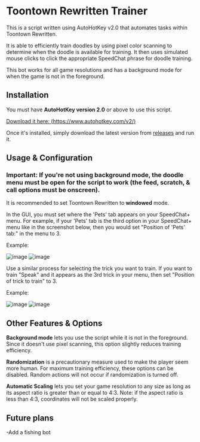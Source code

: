 # Toontown Rewritten Trainer

This is a script written using AutoHotKey v2.0 that automates tasks within Toontown Rewritten.

It is able to efficiently train doodles by using pixel color scanning to determine when the doodle is available for training. 
It then uses simulated mouse clicks to click the appropriate SpeedChat phrase for doodle training. 

This bot works for all game resolutions and has a background mode for when the game is not in the foreground. 

## Installation
You must have **AutoHotKey version 2.0** or above to use this script. 

[Download it here: (https://www.autohotkey.com/v2/)](https://www.autohotkey.com/v2/) 

Once it's installed, simply download the latest version from [releases](https://github.com/jacobjude/Toontown-Rewritten-Bot/releases) and run it.

## Usage & Configuration
### Important: If you're not using background mode, the doodle menu **must** be open for the script to work (the feed, scratch, & call options must be onscreen). 

It is recommended to set Toontown Rewritten to **windowed** mode.

In the GUI, you must set where the 'Pets' tab appears on your SpeedChat+ menu. For example, if your 'Pets' tab is the third option in your SpeedChat+ menu like in the screenshot below, then you would set "Position of 'Pets' tab:" in the menu to 3.

Example: 

![image](https://user-images.githubusercontent.com/118640159/202913460-3122915c-0d30-49fa-9fc7-b891be513c33.png)
![image](https://user-images.githubusercontent.com/118640159/202913189-8d6a572b-1ce5-43e6-9cfd-ee1c20911537.png)

Use a similar process for selecting the trick you want to train. If you want to train "Speak" and it appears as the 3rd trick in your menu, then set "Position of trick to train" to 3. 

Example:

![image](https://user-images.githubusercontent.com/118640159/202913274-d9af68d3-0520-41c4-b0c8-7286427c4124.png)
![image](https://user-images.githubusercontent.com/118640159/202913446-8e3737f4-daff-479f-bc4a-50924b0f7e5d.png)


## Other Features & Options
**Background mode** lets you use the script while it is not in the foreground. Since it doesn't use pixel scanning, this option slightly reduces training efficiency.

**Randomization** is a precautionary measure used to make the player seem more human. For maximum training efficiency, these options can be disabled. Random actions will not occur if randomization is turned off. 

**Automatic Scaling** lets you set your game resolution to any size as long as its aspect ratio is greater than or equal to 4:3. Note: if the aspect ratio is less than 4:3, coordinates will not be scaled properly.

## Future plans
-Add a fishing bot
